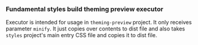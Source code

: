 ### Fundamental styles build theming preview executor

Executor is intended for usage in `theming-preview` project. It only receives parameter `minify`.
It just copies over contents to dist file and also takes `styles` project's main entry CSS file and copies it to dist file.

